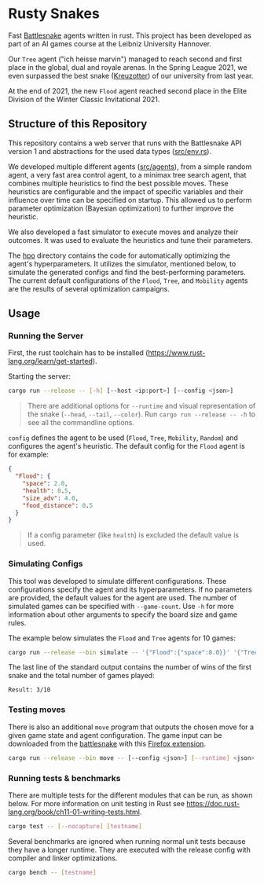# Rusty Snakes

Fast [Battlesnake](https://play.battlesnake.com) agents written in rust.
This project has been developed as part of an AI games course at the Leibniz University Hannover.

Our `Tree` agent ("ich heisse marvin") managed to reach second and first place in the global, dual and royale arenas.
In the Spring League 2021, we even surpassed the best snake ([Kreuzotter](https://github.com/m-schier/battlesnake-2019)) of our university from last year.

At the end of 2021, the new `Flood` agent reached second place in the Elite Division of the Winter Classic Invitational 2021.


## Structure of this Repository

This repository contains a web server that runs with the Battlesnake API version 1
and abstractions for the used data types ([src/env.rs](src/env.rs)).

We developed multiple different agents ([src/agents](src/agents)),
from a simple random agent, a very fast area control agent,
to a minimax tree search agent, that combines multiple heuristics to find the best possible moves.
These heuristics are configurable and the impact of specific variables and
their influence over time can be specified on startup.
This allowed us to perform parameter optimization (Bayesian optimization) to further improve the heuristic.

We also developed a fast simulator to execute moves and analyze their outcomes.
It was used to evaluate the heuristics and tune their parameters.

The [hpo](hpo) directory contains the code for automatically optimizing the agent's hyperparameters.
It utilizes the simulator, mentioned below, to simulate the generated configs and find the best-performing parameters.
The current default configurations of the `Flood`, `Tree`, and `Mobility` agents are the results of several optimization campaigns.


## Usage

### Running the Server

First, the rust toolchain has to be installed (https://www.rust-lang.org/learn/get-started).

Starting the server:

```bash
cargo run --release -- [-h] [--host <ip:port>] [--config <json>]
```

> There are additional options for `--runtime` and visual representation of the snake (`--head`, `--tail`, `--color`).
> Run `cargo run --release -- -h` to see all the commandline options.

`config` defines the agent to be used (`Flood`, `Tree`, `Mobility`, `Random`) and configures the agent's heuristic.
The default config for the `Flood` agent is for example:

```json
{
  "Flood": {
    "space": 2.0,
    "health": 0.5,
    "size_adv": 4.0,
    "food_distance": 0.5
  }
}
```

> If a config parameter (like `health`) is excluded the default value is used.

### Simulating Configs

This tool was developed to simulate different configurations.
These configurations specify the agent and its hyperparameters.
If no parameters are provided, the default values for the agent are used.
The number of simulated games can be specified with `--game-count`.
Use `-h` for more information about other arguments to specify the board size and game rules.

The example below simulates the `Flood` and `Tree` agents for 10 games:

```bash
cargo run --release --bin simulate -- '{"Flood":{"space":8.0}}' '{"Tree":{"centrality":0}}' --game-count 10
```

The last line of the standard output contains the number of wins of the first
snake and the total number of games played:

```
Result: 3/10
```

### Testing moves

There is also an additional `move` program that outputs the chosen move for a given game state and agent configuration.
The game input can be downloaded from the [battlesnake](https://play.battlesnake.com) with this [Firefox extension](https://addons.mozilla.org/firefox/addon/battlesnake-downloader/).

```bash
cargo run --release --bin move -- [--config <json>] [--runtime] <json>
```

### Running tests & benchmarks

There are multiple tests for the different modules that can be run, as shown below.
For more information on unit testing in Rust see https://doc.rust-lang.org/book/ch11-01-writing-tests.html.

```bash
cargo test -- [--nocapture] [testname]
```

Several benchmarks are ignored when running normal unit tests because they have a longer runtime.
They are executed with the release config with compiler and linker optimizations.

```bash
cargo bench -- [testname]
```

